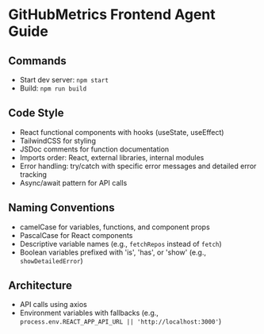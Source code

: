 # GitHubMetrics Frontend Agent Guide

## Commands
- Start dev server: `npm start`
- Build: `npm run build`

## Code Style
- React functional components with hooks (useState, useEffect)
- TailwindCSS for styling
- JSDoc comments for function documentation
- Imports order: React, external libraries, internal modules
- Error handling: try/catch with specific error messages and detailed error tracking
- Async/await pattern for API calls

## Naming Conventions
- camelCase for variables, functions, and component props
- PascalCase for React components
- Descriptive variable names (e.g., `fetchRepos` instead of `fetch`)
- Boolean variables prefixed with 'is', 'has', or 'show' (e.g., `showDetailedError`)

## Architecture
- API calls using axios
- Environment variables with fallbacks (e.g., `process.env.REACT_APP_API_URL || 'http://localhost:3000'`)